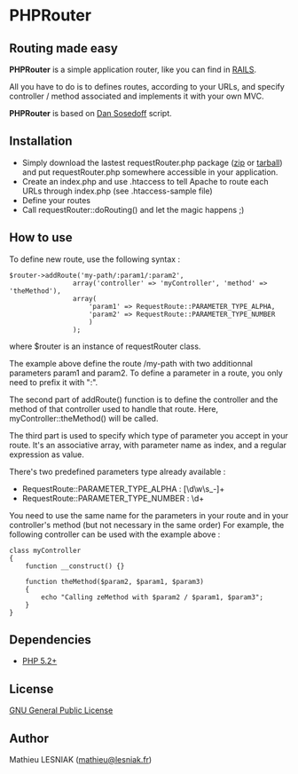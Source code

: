PHPRouter
========

Routing made easy
----------------------------------------

**PHPRouter** is a simple application router, like you can find in [RAILS](http://rubyonrails.org/).

All you have to do is to defines routes, according to your URLs, and specify controller / method associated and implements it with your own MVC.


**PHPRouter** is based on [Dan Sosedoff](http://blog.sosedoff.com/2009/09/20/rails-like-php-url-router/) script.

Installation
----------------------------------------

* Simply download the lastest requestRouter.php package ([zip](http://github.com/mathieulesniak/PHPRouter/zipball/master) or [tarball](http://github.com/mathieulesniak/PHPRouter/tarball/master)) and put requestRouter.php somewhere accessible in your application.
* Create an index.php and use .htaccess to tell Apache to route each URLs through index.php (see .htaccess-sample file)
* Define your routes
* Call requestRouter::doRouting() and let the magic happens ;)


How to use
----------------------------------------

To define new route, use the following syntax : 

	$router->addRoute('my-path/:param1/:param2',
					array('controller' => 'myController', 'method' => 'theMethod'),
					array(
						'param1' => RequestRoute::PARAMETER_TYPE_ALPHA,
						'param2' => RequestRoute::PARAMETER_TYPE_NUMBER
						)
					);

where $router is an instance of requestRouter class.

The example above define the route /my-path with two additionnal parameters param1 and param2.
To define a parameter in a route, you only need to prefix it with ":".

The second part of addRoute() function is to define the controller and the method of that controller used to handle that route. Here, myController::theMethod() will be called.

The third part is used to specify which type of parameter you accept in your route.
It's an associative array, with parameter name as index, and a regular expression as value.

There's two predefined parameters type already available : 
* RequestRoute::PARAMETER_TYPE_ALPHA : [\d\w\s_-]+
* RequestRoute::PARAMETER_TYPE_NUMBER : \d+

You need to use the same name for the parameters in your route and in your controller's method (but not necessary in the same order)
For example, the following controller can be used with the example above :

	class myController
	{
		function __construct() {}

		function theMethod($param2, $param1, $param3)
		{
			echo "Calling zeMethod with $param2 / $param1, $param3";
		}
	}


Dependencies
----------------------------------------
* [PHP 5.2+](http://www.php.net)

License
----------------------------------------
[GNU General Public License](http://opensource.org/licenses/gpl-3.0.html)

Author
----------------------------------------
Mathieu LESNIAK ([mathieu@lesniak.fr](mailto:mathieu@lesniak.fr))